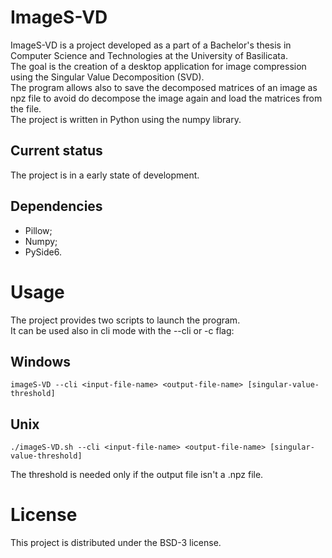 # ImageS-VD
ImageS-VD is a project developed as a part of a Bachelor's thesis in Computer Science and Technologies at the University of Basilicata.<br/>
The goal is the creation of a desktop application for image compression using the Singular Value Decomposition (SVD).<br/>
The program allows also to save the decomposed matrices of an image as npz file to avoid do decompose the image again and load the matrices from the file.<br/>
The project is written in Python using the numpy library.

## Current status
The project is in a early state of development.

## Dependencies
- Pillow;
- Numpy;
- PySide6.

# Usage
The project provides two scripts to launch the program.<br/>
It can be used also in cli mode with the --cli or -c flag:
## Windows
```
imageS-VD --cli <input-file-name> <output-file-name> [singular-value-threshold]
```
## Unix
```
./imageS-VD.sh --cli <input-file-name> <output-file-name> [singular-value-threshold]
```
The threshold is needed only if the output file isn't a .npz file.

# License
This project is distributed under the BSD-3 license.
